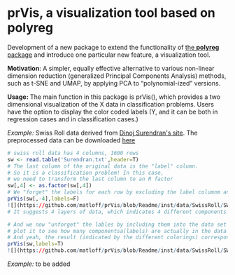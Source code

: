 # prVis, a visualization tool based on polyreg
Development of a new package to extend the functionality of [the **polyreg** package](https://github.com/matloff/polyreg) and introduce one particular new feature, a visualization tool.

**Motivation**:
A simpler, equally effective alternative to various non-linear dimension reduction (generalized Principal Components Analysis) methods, such as t-SNE and UMAP, by applying PCA to “polynomial-ized” versions.

**Usage:**
The main function in this package is prVis(), which provides a two dimensional visualization of the X data in classification problems. Users have the option to display the color coded labels (Y, and it can be both in regression cases and in classification cases.)

*Example:* Swiss Roll data derived from [Dinoj Surendran's site](http://people.cs.uchicago.edu/~dinoj/manifold/swissroll.html). The preprocessed data can be downloaded [here](https://github.com/matloff/prVis/tree/master/inst/data/SwissRoll)

``` r
# swiss roll data has 4 columns, 1600 rows
sw <- read.table('Surendran.txt',header=T)
# The last column of the original data is the "label" column.
# So it is a classification problem! In this case,
# we need to transform the last column to an R factor
sw[,4] <- as.factor(sw[,4])
# We "forget" the labels for each row by excluding the label columnm and plot it "
prVis(sw[,-4],labels=F)
![](https://github.com/matloff/prVis/blob/Readme/inst/data/SwissRoll/SWwithnoY.png)
# It suggests 4 layers of data, which indicates 4 different components in the graph below

# And we now "unforget" the lables by including them into the data set and
# plot it to see how many componentsa(labels) are actually in the data set
# And yeah, the result (indicated by the different colorings) corresponds to our prediction before
prVis(sw,labels=T)
![](https://github.com/matloff/prVis/blob/Readme/inst/data/SwissRoll/SWwithY.png)
```
*Example:* to be added
